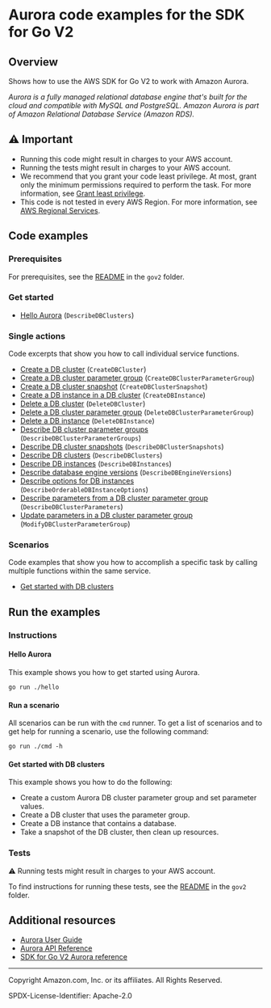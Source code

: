 <!--Generated by WRITEME on 2023-06-19 23:25:23.672448 (UTC)-->
# Aurora code examples for the SDK for Go V2

## Overview

Shows how to use the AWS SDK for Go V2 to work with Amazon Aurora.

<!--custom.overview.start-->
<!--custom.overview.end-->

*Aurora is a fully managed relational database engine that's built for the cloud and compatible with MySQL and PostgreSQL. Amazon Aurora is part of Amazon Relational Database Service (Amazon RDS).*

## ⚠ Important

* Running this code might result in charges to your AWS account.
* Running the tests might result in charges to your AWS account.
* We recommend that you grant your code least privilege. At most, grant only the minimum permissions required to perform the task. For more information, see [Grant least privilege](https://docs.aws.amazon.com/IAM/latest/UserGuide/best-practices.html#grant-least-privilege).
* This code is not tested in every AWS Region. For more information, see [AWS Regional Services](https://aws.amazon.com/about-aws/global-infrastructure/regional-product-services).

<!--custom.important.start-->
<!--custom.important.end-->

## Code examples

### Prerequisites

For prerequisites, see the [README](../README.md#Prerequisites) in the `gov2` folder.


<!--custom.prerequisites.start-->
<!--custom.prerequisites.end-->


### Get started

* [Hello Aurora](hello/hello.go#L4) (`DescribeDBClusters`)

### Single actions

Code excerpts that show you how to call individual service functions.

* [Create a DB cluster](actions/clusters.go#L158) (`CreateDBCluster`)
* [Create a DB cluster parameter group](actions/clusters.go#L45) (`CreateDBClusterParameterGroup`)
* [Create a DB cluster snapshot](actions/clusters.go#L204) (`CreateDBClusterSnapshot`)
* [Create a DB instance in a DB cluster](actions/clusters.go#L241) (`CreateDBInstance`)
* [Delete a DB cluster](actions/clusters.go#L186) (`DeleteDBCluster`)
* [Delete a DB cluster parameter group](actions/clusters.go#L69) (`DeleteDBClusterParameterGroup`)
* [Delete a DB instance](actions/clusters.go#L288) (`DeleteDBInstance`)
* [Describe DB cluster parameter groups](actions/clusters.go#L21) (`DescribeDBClusterParameterGroups`)
* [Describe DB cluster snapshots](actions/clusters.go#L223) (`DescribeDBClusterSnapshots`)
* [Describe DB clusters](actions/clusters.go#L134) (`DescribeDBClusters`)
* [Describe DB instances](actions/clusters.go#L263) (`DescribeDBInstances`)
* [Describe database engine versions](actions/clusters.go#L307) (`DescribeDBEngineVersions`)
* [Describe options for DB instances](actions/clusters.go#L328) (`DescribeOrderableDBInstanceOptions`)
* [Describe parameters from a DB cluster parameter group](actions/clusters.go#L87) (`DescribeDBClusterParameters`)
* [Update parameters in a DB cluster parameter group](actions/clusters.go#L115) (`ModifyDBClusterParameterGroup`)

### Scenarios

Code examples that show you how to accomplish a specific task by calling multiple
functions within the same service.

* [Get started with DB clusters](scenarios/get_started_clusters.go) 

## Run the examples

### Instructions


<!--custom.instructions.start-->
<!--custom.instructions.end-->

#### Hello Aurora

This example shows you how to get started using Aurora.

```
go run ./hello
```

#### Run a scenario

All scenarios can be run with the `cmd` runner. To get a list of scenarios
and to get help for running a scenario, use the following command:

```
go run ./cmd -h
```

#### Get started with DB clusters

This example shows you how to do the following:

* Create a custom Aurora DB cluster parameter group and set parameter values.
* Create a DB cluster that uses the parameter group.
* Create a DB instance that contains a database.
* Take a snapshot of the DB cluster, then clean up resources.

<!--custom.scenario_prereqs.aurora_Scenario_GetStartedClusters.start-->
<!--custom.scenario_prereqs.aurora_Scenario_GetStartedClusters.end-->


<!--custom.scenarios.aurora_Scenario_GetStartedClusters.start-->
<!--custom.scenarios.aurora_Scenario_GetStartedClusters.end-->

### Tests

⚠ Running tests might result in charges to your AWS account.


To find instructions for running these tests, see the [README](../README.md#Tests)
in the `gov2` folder.



<!--custom.tests.start-->
<!--custom.tests.end-->

## Additional resources

* [Aurora User Guide](https://docs.aws.amazon.com/AmazonRDS/latest/AuroraUserGuide/CHAP_AuroraOverview.html)
* [Aurora API Reference](https://docs.aws.amazon.com/AmazonRDS/latest/APIReference/Welcome.html)
* [SDK for Go V2 Aurora reference](https://pkg.go.dev/github.com/aws/aws-sdk-go-v2/service/rds)

<!--custom.resources.start-->
<!--custom.resources.end-->

---

Copyright Amazon.com, Inc. or its affiliates. All Rights Reserved.

SPDX-License-Identifier: Apache-2.0